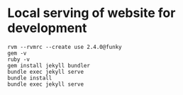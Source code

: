 

Local serving of website for development
===

```
rvm --rvmrc --create use 2.4.0@funky
gem -v
ruby -v
gem install jekyll bundler
bundle exec jekyll serve
bundle install
bundle exec jekyll serve
```
